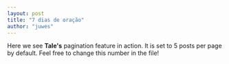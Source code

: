 ```yaml
---
layout: post
title: "7 dias de oração"
author: "juwes"
---
```


Here we see **Tale's** pagination feature in action. It is set to 5 posts per page by default. Feel free to change this number in the file!
